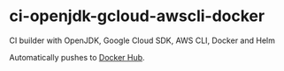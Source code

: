 # ci-openjdk-gcloud-awscli-docker
CI builder with OpenJDK, Google Cloud SDK, AWS CLI, Docker and Helm

Automatically pushes to [Docker Hub](https://hub.docker.com/r/gatehill/ci-openjdk-gcloud-awscli-docker).
